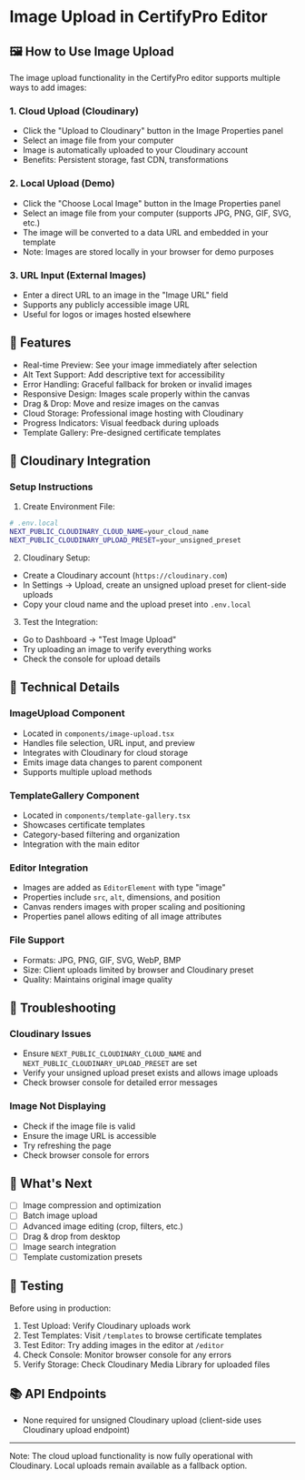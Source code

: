 # Image Upload in CertifyPro Editor

## 🖼️ How to Use Image Upload

The image upload functionality in the CertifyPro editor supports multiple ways to add images:

### 1. Cloud Upload (Cloudinary)
- Click the "Upload to Cloudinary" button in the Image Properties panel
- Select an image file from your computer
- Image is automatically uploaded to your Cloudinary account
- Benefits: Persistent storage, fast CDN, transformations

### 2. Local Upload (Demo)
- Click the "Choose Local Image" button in the Image Properties panel
- Select an image file from your computer (supports JPG, PNG, GIF, SVG, etc.)
- The image will be converted to a data URL and embedded in your template
- Note: Images are stored locally in your browser for demo purposes

### 3. URL Input (External Images)
- Enter a direct URL to an image in the "Image URL" field
- Supports any publicly accessible image URL
- Useful for logos or images hosted elsewhere

## 🎯 Features

- Real-time Preview: See your image immediately after selection
- Alt Text Support: Add descriptive text for accessibility
- Error Handling: Graceful fallback for broken or invalid images
- Responsive Design: Images scale properly within the canvas
- Drag & Drop: Move and resize images on the canvas
- Cloud Storage: Professional image hosting with Cloudinary
- Progress Indicators: Visual feedback during uploads
- Template Gallery: Pre-designed certificate templates

## 🚀 Cloudinary Integration

### Setup Instructions

1. Create Environment File:
```bash
# .env.local
NEXT_PUBLIC_CLOUDINARY_CLOUD_NAME=your_cloud_name
NEXT_PUBLIC_CLOUDINARY_UPLOAD_PRESET=your_unsigned_preset
```

2. Cloudinary Setup:
- Create a Cloudinary account (`https://cloudinary.com`)
- In Settings → Upload, create an unsigned upload preset for client-side uploads
- Copy your cloud name and the upload preset into `.env.local`

3. Test the Integration:
- Go to Dashboard → "Test Image Upload"
- Try uploading an image to verify everything works
- Check the console for upload details

## 📁 Technical Details

### ImageUpload Component
- Located in `components/image-upload.tsx`
- Handles file selection, URL input, and preview
- Integrates with Cloudinary for cloud storage
- Emits image data changes to parent component
- Supports multiple upload methods

### TemplateGallery Component
- Located in `components/template-gallery.tsx`
- Showcases certificate templates
- Category-based filtering and organization
- Integration with the main editor

### Editor Integration
- Images are added as `EditorElement` with type "image"
- Properties include `src`, `alt`, dimensions, and position
- Canvas renders images with proper scaling and positioning
- Properties panel allows editing of all image attributes

### File Support
- Formats: JPG, PNG, GIF, SVG, WebP, BMP
- Size: Client uploads limited by browser and Cloudinary preset
- Quality: Maintains original image quality

## 🐛 Troubleshooting

### Cloudinary Issues
- Ensure `NEXT_PUBLIC_CLOUDINARY_CLOUD_NAME` and `NEXT_PUBLIC_CLOUDINARY_UPLOAD_PRESET` are set
- Verify your unsigned upload preset exists and allows image uploads
- Check browser console for detailed error messages

### Image Not Displaying
- Check if the image file is valid
- Ensure the image URL is accessible
- Try refreshing the page
- Check browser console for errors

## 🔮 What's Next
- [ ] Image compression and optimization
- [ ] Batch image upload
- [ ] Advanced image editing (crop, filters, etc.)
- [ ] Drag & drop from desktop
- [ ] Image search integration
- [ ] Template customization presets

## 🧪 Testing
Before using in production:
1. Test Upload: Verify Cloudinary uploads work
2. Test Templates: Visit `/templates` to browse certificate templates
3. Test Editor: Try adding images in the editor at `/editor`
4. Check Console: Monitor browser console for any errors
5. Verify Storage: Check Cloudinary Media Library for uploaded files

## 📚 API Endpoints
- None required for unsigned Cloudinary upload (client-side uses Cloudinary upload endpoint)

---

Note: The cloud upload functionality is now fully operational with Cloudinary. Local uploads remain available as a fallback option.
